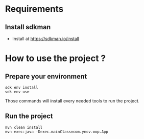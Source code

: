 # Requirements

## Install sdkman
- Install at https://sdkman.io/install



# How to use the project ?

## Prepare your environment
```shell
sdk env install
sdk env use
```
Those commands will install every needed tools to run the project.
## Run the project
```shell
mvn clean install
mvn exec:java -Dexec.mainClass=com.ynov.oop.App
```
